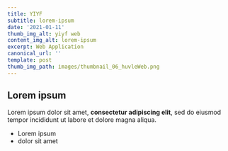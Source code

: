 ```yaml
---
title: YIYF
subtitle: lorem-ipsum
date: '2021-01-11'
thumb_img_alt: yiyf web
content_img_alt: lorem-ipsum
excerpt: Web Application
canonical_url: ''
template: post
thumb_img_path: images/thumbnail_06_huvleWeb.png
---
```

## Lorem ipsum

Lorem ipsum dolor sit amet, **consectetur adipiscing elit**, sed do eiusmod tempor incididunt ut labore et dolore magna aliqua.

- Lorem ipsum
- dolor sit amet